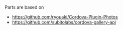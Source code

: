 Parts are based on

- https://github.com/ryouaki/Cordova-Plugin-Photos
- https://github.com/subitolabs/cordova-gallery-api 
